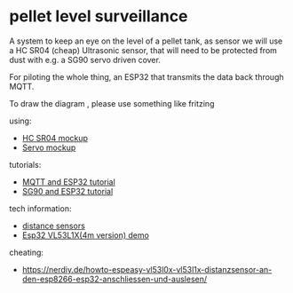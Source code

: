 # pellet level surveillance

A system to keep an eye on the level of a pellet tank, 
as sensor we will use a HC SR04 (cheap) Ultrasonic sensor, that will need to be protected from
dust with e.g. a SG90 servo driven cover.

For piloting the whole thing, an ESP32 that transmits the data back through MQTT.

To draw the diagram , please use something like fritzing

using:

- [HC SR04 mockup](https://github.com/nohkumado/sensor_cases)
- [Servo mockup](https://github.com/ledalert/cadmodel-sg90)

tutorials:

- [MQTT and ESP32 tutorial](https://randomnerdtutorials.com/esp32-mqtt-publish-subscribe-arduino-ide/) 
- [SG90 and ESP32 tutorial](https://www.techcoil.com/blog/how-to-control-a-servo-motor-with-an-esp32-development-board/)

tech information:

- [distance sensors](https://www.seeedstudio.com/blog/2019/12/23/distance-sensors-types-and-selection-guide/)
- [Esp32 VL53L1X(4m version) demo](https://github.com/Tollbringer/Esp32_8266-VL53L1X-demo)

cheating:

- https://nerdiy.de/howto-espeasy-vl53l0x-vl53l1x-distanzsensor-an-den-esp8266-esp32-anschliessen-und-auslesen/
